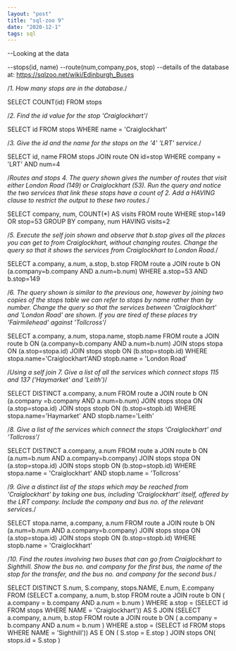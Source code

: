 ```yaml
---
layout: "post"
title: "sql-zoo 9"
date: "2020-12-1"
tags: sql
---
```



--Looking at the data

--stops(id, name)
--route(num,company,pos, stop)
--details of the database at: https://sqlzoo.net/wiki/Edinburgh_Buses

/*1.
How many stops are in the database.*/

SELECT COUNT(id) 
FROM stops

/*2.
Find the id value for the stop 'Craiglockhart'*/

SELECT id 
FROM stops 
WHERE name = 'Craiglockhart'

/*3.
Give the id and the name for the stops on the '4' 'LRT' service.*/

SELECT id, name 
FROM stops 
    JOIN route ON id=stop 
WHERE company = 'LRT' AND num=4

/*Routes and stops
4.
The query shown gives the number of routes that visit either London Road (149) or Craiglockhart (53). Run the query and notice the two services that link these stops have a count of 2. Add a HAVING clause to restrict the output to these two routes.*/

SELECT company, num, COUNT(*) AS visits 
FROM route WHERE stop=149 OR stop=53 
GROUP BY company, num 
HAVING visits=2

/*5.
Execute the self join shown and observe that b.stop gives all the places you can get to from Craiglockhart, without changing routes. Change the query so that it shows the services from Craiglockhart to London Road.*/

SELECT a.company, a.num, a.stop, b.stop 
FROM route a JOIN route b ON 
  (a.company=b.company AND a.num=b.num) 
WHERE a.stop=53 AND b.stop=149

/*6.
The query shown is similar to the previous one, however by joining two copies of the stops table we can refer to stops by name rather than by number. Change the query so that the services between 'Craiglockhart' and 'London Road' are shown. If you are tired of these places try 'Fairmilehead' against 'Tollcross'*/

SELECT a.company, a.num, stopa.name, stopb.name 
FROM route a JOIN route b ON 
  (a.company=b.company AND a.num=b.num) 
  JOIN stops stopa ON (a.stop=stopa.id) 
  JOIN stops stopb ON (b.stop=stopb.id) 
WHERE stopa.name='Craiglockhart'AND stopb.name = 'London Road'

/*Using a self join
7.
Give a list of all the services which connect stops 115 and 137 ('Haymarket' and 'Leith')*/

SELECT DISTINCT a.company, a.num 
FROM route a JOIN route b ON 
  (a.company =b.company AND a.num=b.num) 
  JOIN stops stopa ON (a.stop=stopa.id) 
  JOIN stops stopb ON (b.stop=stopb.id) 
WHERE stopa.name='Haymarket' AND stopb.name='Leith'

/*8.
Give a list of the services which connect the stops 'Craiglockhart' and 'Tollcross'*/

SELECT DISTINCT a.company, a.num 
FROM route a 
  JOIN route b ON (a.num=b.num AND a.company=b.company) 
  JOIN stops stopa ON (a.stop=stopa.id) 
  JOIN stops stopb ON (b.stop=stopb.id) 
WHERE stopa.name = 'Craiglockhart' AND stopb.name = 'Tollcross'

/*9.
Give a distinct list of the stops which may be reached from 'Craiglockhart' by taking one bus, including 'Craiglockhart' itself, offered by the LRT company. Include the company and bus no. of the relevant services.*/

SELECT stopa.name, a.company, a.num 
FROM route a 
  JOIN route b ON (a.num=b.num AND a.company=b.company) 
  JOIN stops stopa ON (a.stop=stopa.id) 
  JOIN stops stopb ON (b.stop=stopb.id) 
WHERE stopb.name = 'Craiglockhart'

/*10.
Find the routes involving two buses that can go from Craiglockhart to Sighthill.
Show the bus no. and company for the first bus, the name of the stop for the transfer,
and the bus no. and company for the second bus.*/

SELECT DISTINCT S.num, 
                S.company, 
                stops.NAME, 
                E.num, 
                E.company 
FROM   (SELECT a.company, 
               a.num, 
               b.stop 
        FROM   route a 
               JOIN route b 
                 ON ( a.company = b.company 
                      AND a.num = b.num ) 
        WHERE  a.stop = (SELECT id 
                         FROM   stops 
                         WHERE  NAME = 'Craiglockhart')) AS S 
       JOIN (SELECT a.company, 
                    a.num, 
                    b.stop 
             FROM   route a 
                    JOIN route b 
                      ON ( a.company = b.company 
                           AND a.num = b.num ) 
             WHERE  a.stop = (SELECT id 
                              FROM   stops 
                              WHERE  NAME = 'Sighthill')) AS E 
         ON ( S.stop = E.stop ) 
       JOIN stops 
         ON( stops.id = S.stop ) 
